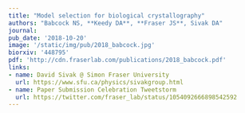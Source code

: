 ```yaml
---
title: "Model selection for biological crystallography"
authors: "Babcock NS, **Keedy DA**, **Fraser JS**, Sivak DA"
journal:
pub_date: '2018-10-20'
image: '/static/img/pub/2018_babcock.jpg'
biorxiv: '448795'
pdf: 'http://cdn.fraserlab.com/publications/2018_babcock.pdf'
links:
- name: David Sivak @ Simon Fraser University
  url: https://www.sfu.ca/physics/sivakgroup.html
- name: Paper Submission Celebration Tweetstorm
  url: https://twitter.com/fraser_lab/status/1054092666898542592
---
```

